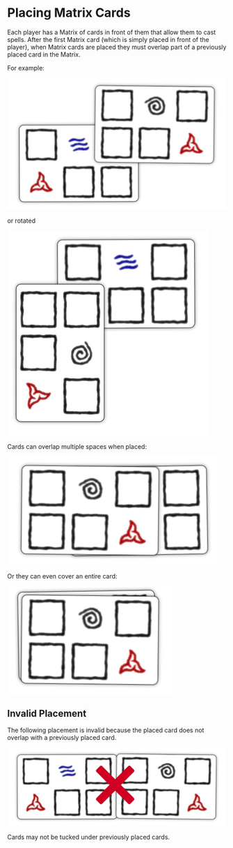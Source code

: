 # Placing Matrix Cards

Each player has a Matrix of cards in front of them
that allow them to cast spells. After the first
Matrix card (which is simply placed in front of the
player), when Matrix cards are placed they must overlap
part of a previously placed card in the Matrix.

For example:

![Card overlap](img/placement1a.png)

or rotated

![Card overlap](img/placement1b.png)

Cards can overlap multiple spaces when placed:

![Card overlap](img/placement4.png)

Or they can even cover an entire card:

![Card overlap](img/placement6.png)

## Invalid Placement

The following placement is invalid because the placed
card does not overlap with a previously placed card.

![Invalid - Cards must overlap](img/placement0.png)

Cards may not be tucked under previously placed cards.
